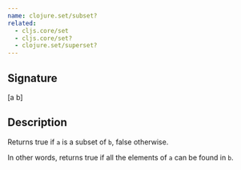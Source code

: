 ```yaml
---
name: clojure.set/subset?
related:
  - cljs.core/set
  - cljs.core/set?
  - clojure.set/superset?
---
```


## Signature
[a b]


## Description

Returns true if `a` is a subset of `b`, false otherwise.

In other words, returns true if all the elements of `a` can be found in `b`.
